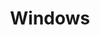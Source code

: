 ---
title: "Windows"
description: "You are viewing Windows category"
slug: "windows"
image: "windows.jpg"
---